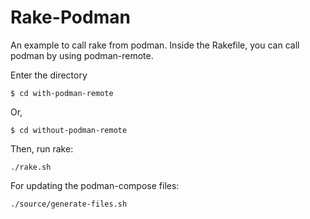 Rake-Podman
===========

An example to call rake from podman. Inside the Rakefile, you can call podman by using podman-remote.

Enter the directory
```
$ cd with-podman-remote
```

Or,
```
$ cd without-podman-remote
```


Then, run rake:
```
./rake.sh
```

For updating the podman-compose files:
```
./source/generate-files.sh
```

